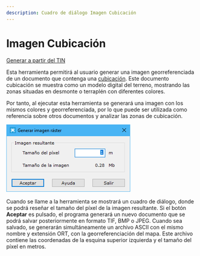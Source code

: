 ```yaml
---
description: Cuadro de diálogo Imagen Cubicación
---
```


# Imagen Cubicación

[Generar a partir del TIN](../fichas-de-herramientas/ficha-de-herramientas-edicion-tin/generar-a-partir-del-tin.md)

Esta herramienta permitirá al usuario generar una imagen georreferenciada de un documento que contenga una [cubicación](../como.../como-cubicacion.md). Este documento cubicación se muestra como un modelo digital del terreno, mostrando las zonas situadas en desmonte o terraplén con diferentes colores.

Por tanto, al ejecutar esta herramienta se generará una imagen con los mismos colores y georreferenciada, por lo que puede ser utilizada como referencia sobre otros documentos y analizar las zonas de cubicación.

![Cuadro de di&#xE1;logo Imagen Cubicaci&#xF3;n](../../.gitbook/assets/image%20%28100%29.png)

Cuando se llame a la herramienta se mostrará un cuadro de diálogo, donde se podrá reseñar el tamaño del píxel de la imagen resultante. Si el botón **Aceptar** es pulsado, el programa generará un nuevo documento que se podrá salvar posteriormente en formato TIF, BMP o JPEG. Cuando sea salvado, se generarán simultáneamente un archivo ASCII con el mismo nombre y extensión ORT, con la georreferenciación del mapa. Este archivo contiene las coordenadas de la esquina superior izquierda y el tamaño del píxel en metros.

